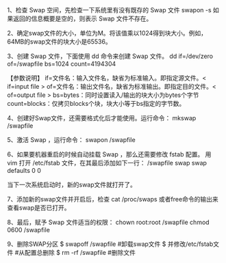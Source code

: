 1、检查 Swap 空间，先检查一下系统里有没有既存的 Swap 文件
swapon -s
如果返回的信息概要是空的，则表示 Swap 文件不存在。

2、确定swap文件的大小，单位为M。将该值乘以1024得到块大小。例如，64MB的swap文件的块大小是65536。

3、创建 Swap 文件，下面使用 dd 命令来创建 Swap 文件。
dd if=/dev/zero of=/swapfile bs=1024 count=4194304

【参数说明】
if=文件名：输入文件名，缺省为标准输入。即指定源文件。< if=input file >
of=文件名：输出文件名，缺省为标准输出。即指定目的文件。< of=output file >
bs=bytes：同时设置读入/输出的块大小为bytes个字节
count=blocks：仅拷贝blocks个块，块大小等于bs指定的字节数。

4、创建好Swap文件，还需要格式化后才能使用。运行命令：
mkswap /swapfile

5、激活 Swap ，运行命令：
swapon /swapfile

6、如果要机器重启的时候自动挂载 Swap ，那么还需要修改 fstab 配置。
用 vim 打开 /etc/fstab 文件，在其最后添加如下一行：
/swapfile   swap   swap    defaults 0 0

当下一次系统启动时，新的swap文件就打开了。

7、添加新的swap文件并开启后，检查 cat /proc/swaps 或者free命令的输出来查看swap是否已打开。

8、最后，赋予 Swap 文件适当的权限：
chown root:root /swapfile 
chmod 0600 /swapfile

9、删除SWAP分区
$ swapoff  /swapfile  #卸载swap文件
$ 并修改/etc/fstab文件 #从配置总删除
$ rm -rf /swapfile  #删除文件
